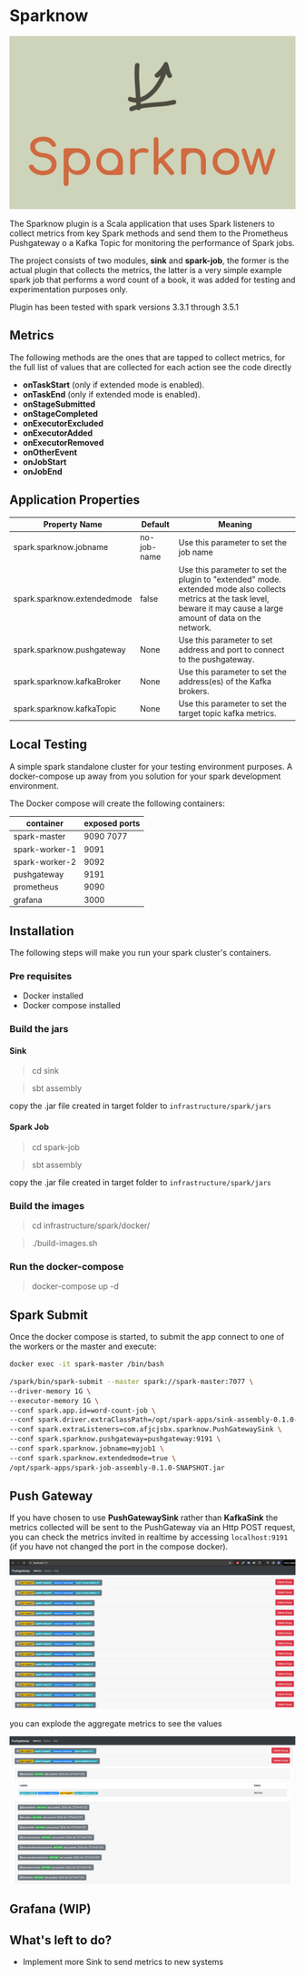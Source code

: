 # Sparknow

<p align="center">
  <img src="assets/images/logo.png"  alt="logo"/>
</p>



The Sparknow plugin is a Scala application that uses Spark listeners to collect metrics from key Spark methods and send them to the Prometheus Pushgateway o a Kafka Topic for monitoring the performance of Spark jobs.

The project consists of two modules, **sink** and **spark-job**, the former is the actual plugin that collects the metrics, the latter is a very simple example spark job that performs a word count of a book, it was added for testing and experimentation purposes only.

Plugin has been tested with spark versions 3.3.1 through 3.5.1

## Metrics

The following methods are the ones that are tapped to collect metrics, for the full list of values that are collected for each action see the code directly

- **onTaskStart** (only if extended mode is enabled).
- **onTaskEnd** (only if extended mode is enabled).
- **onStageSubmitted**
- **onStageCompleted** 
- **onExecutorExcluded** 
- **onExecutorAdded** 
- **onExecutorRemoved**
- **onOtherEvent**
- **onJobStart**
- **onJobEnd**


## Application Properties

| Property Name	                              | Default     | Meaning                                                                                                                                                                    | 
|---------------------------------------------|-------------|----------------------------------------------------------------------------------------------------------------------------------------------------------------------------|
| spark.sparknow.jobname       | no-job-name | Use this parameter to set the job name                                                                                                                                     | 
| spark.sparknow.extendedmode            | false       | Use this parameter to set the plugin to "extended" mode. extended mode also collects metrics at the task level, beware it may cause a large amount of data on the network. |
| spark.sparknow.pushgateway              | None        | Use this parameter to set address and port to connect to the pushgateway.                                                                                                  | 
| spark.sparknow.kafkaBroker | None        | Use this parameter to set the address(es) of the Kafka brokers.                                                                                                            | 
| spark.sparknow.kafkaTopic | None        | Use this parameter to set the target topic kafka metrics.                                                                                                                  | 


## Local Testing

A simple spark standalone cluster for your testing environment purposes. A docker-compose up away from you solution for your spark development environment.

The Docker compose will create the following containers:

| container      | exposed ports |
|----------------|---------------|
| spark-master   | 9090 7077     |
| spark-worker-1 | 9091          |
| spark-worker-2 | 9092          |
| pushgateway | 9191          |
| prometheus | 9090          |
| grafana | 3000          |

## Installation

The following steps will make you run your spark cluster's containers.

### Pre requisites

- Docker installed
- Docker compose installed

### Build the jars

#### Sink

> cd sink

> sbt assembly

copy the .jar file created in target folder to ```infrastructure/spark/jars```

#### Spark Job

> cd spark-job

> sbt assembly

copy the .jar file created in target folder to ```infrastructure/spark/jars```

### Build the images

>cd infrastructure/spark/docker/

>./build-images.sh

### Run the docker-compose

>docker-compose up -d


## Spark Submit

Once the docker compose is started, to submit the app connect to one of the workers or the master and execute:

```sh
docker exec -it spark-master /bin/bash
```


```sh
/spark/bin/spark-submit --master spark://spark-master:7077 \ 
--driver-memory 1G \
--executor-memory 1G \
--conf spark.app.id=word-count-job \
--conf spark.driver.extraClassPath=/opt/spark-apps/sink-assembly-0.1.0-SNAPSHOT.jar \
--conf spark.extraListeners=com.afjcjsbx.sparknow.PushGatewaySink \
--conf spark.sparknow.pushgateway=pushgateway:9191 \
--conf spark.sparknow.jobname=myjob1 \
--conf spark.sparknow.extendedmode=true \
/opt/spark-apps/spark-job-assembly-0.1.0-SNAPSHOT.jar
```

## Push Gateway 

If you have chosen to use **PushGatewaySink** rather than **KafkaSink** the metrics collected will be sent to the PushGateway via an Http POST request, you can check the metrics invited in realtime by accessing ```localhost:9191``` (if you have not changed the port in the compose docker).

![push-gateway](assets/images/push-gateway-1.png "Metrics")

you can explode the aggregate metrics to see the values

![push-gateway-values](assets/images/push-gateway-2.png "Metrics values")


## Grafana (WIP)

## What's left to do?

- Implement more Sink to send metrics to new systems 